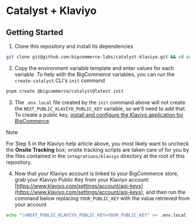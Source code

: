 # Catalyst + Klaviyo

## Getting Started

1. Clone this repository and install its dependencies

```bash
git clone git@github.com:bigcommerce-labs/catalyst-klaviyo.git && cd catalyst-klaviyo && pnpm i
```

2. Copy the environment variable template and enter values for each variable. To help with the BigCommerce variables, you can run the `create-catalyst` CLI's `init` command

```bash
pnpm create @bigcommerce/catalyst@latest init
```

3. The `.env.local` file created by the `init` command above will not create the `NEXT_PUBLIC_KLAVIYO_PUBLIC_KEY` variable, so we'll need to add that. To create a public key, [install and configure the Klaviyo application for BigCommerce](https://help.klaviyo.com/hc/en-us/articles/115005082547). 

> [!NOTE]
> For Step 5 in the Klaviyo help article above, you most likely want to uncheck the **Onsite Tracking** box; onsite tracking scripts are taken care of for you by the files contained in the `integrations/klaviyo` directory at the root of this repository.

4. Now that your Klaviyo account is linked to your BigCommerce store, grab your Klaviyo Public Key from your Klaviyo account: [https://www.klaviyo.com/settings/account/api-keys](https://www.klaviyo.com/settings/account/api-keys), and then run the command below replacing `YOUR_PUBLIC_KEY` with the value retrieved from your account

```bash
echo "\nNEXT_PUBLIC_KLAVIYO_PUBLIC_KEY=YOUR_PUBLIC_KEY" >> .env.local
```
